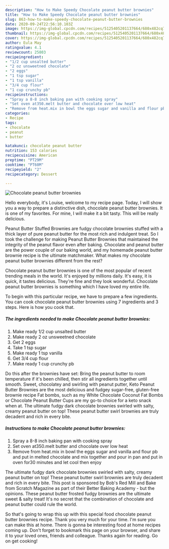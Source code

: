 ```yaml
---
description: "How to Make Speedy Chocolate peanut butter brownies"
title: "How to Make Speedy Chocolate peanut butter brownies"
slug: 863-how-to-make-speedy-chocolate-peanut-butter-brownies
date: 2020-09-24T22:56:10.103Z
image: https://img-global.cpcdn.com/recipes/5125405201137664/680x482cq70/chocolate-peanut-butter-brownies-recipe-main-photo.jpg
thumbnail: https://img-global.cpcdn.com/recipes/5125405201137664/680x482cq70/chocolate-peanut-butter-brownies-recipe-main-photo.jpg
cover: https://img-global.cpcdn.com/recipes/5125405201137664/680x482cq70/chocolate-peanut-butter-brownies-recipe-main-photo.jpg
author: Eula May
ratingvalue: 4.1
reviewcount: 25803
recipeingredient:
- "1/2 cup unsalted butter"
- "2 oz unsweetned chocolate"
- "2 eggs"
- "1 tsp sugar"
- "1 tsp vanilla"
- "3/4 cup flour"
- "1 cup crunchy pb"
recipeinstructions:
- "Spray a 8-8 inch baking pan with cooking spray"
- "Set oven at350.melt butter and chocolate over low heat"
- "Remove from heat.mix in bowl the eggs sugar and vanilla and flour pb and put in melted chocolate and mix together and pour in pan and put in oven for30 minutes and let cool then enjoy"
categories:
- Recipe
tags:
- chocolate
- peanut
- butter

katakunci: chocolate peanut butter 
nutrition: 153 calories
recipecuisine: American
preptime: "PT29M"
cooktime: "PT60M"
recipeyield: "2"
recipecategory: Dessert

---
```



![Chocolate peanut butter brownies](https://img-global.cpcdn.com/recipes/5125405201137664/680x482cq70/chocolate-peanut-butter-brownies-recipe-main-photo.jpg)

Hello everybody, it's Louise, welcome to my recipe page. Today, I will show you a way to prepare a distinctive dish, chocolate peanut butter brownies. It is one of my favorites. For mine, I will make it a bit tasty. This will be really delicious.

Peanut Butter Stuffed Brownies are fudgy chocolate brownies stuffed with a thick layer of pure peanut butter for the most rich and indulgent treat. So I took the challenge for making Peanut Butter Brownies that maintained the integrity of the peanut flavor even after baking. Chocolate and peanut butter are the power couple of our baking world, and my homemade peanut butter brownie recipe is the ultimate matchmaker. What makes my chocolate peanut butter brownies different from the rest?

Chocolate peanut butter brownies is one of the most popular of recent trending meals in the world. It's enjoyed by millions daily. It's easy, it is quick, it tastes delicious. They're fine and they look wonderful. Chocolate peanut butter brownies is something which I have loved my entire life.


To begin with this particular recipe, we have to prepare a few ingredients. You can cook chocolate peanut butter brownies using 7 ingredients and 3 steps. Here is how you cook that.

<!--inarticleads1-->

##### The ingredients needed to make Chocolate peanut butter brownies:

1. Make ready 1/2 cup unsalted butter
1. Make ready 2 oz unsweetned chocolate
1. Get 2 eggs
1. Take 1 tsp sugar
1. Make ready 1 tsp vanilla
1. Get 3/4 cup flour
1. Make ready 1 cup crunchy pb


Do this after the brownies have set: Bring the peanut butter to room temperature if it&#39;s been chilled, then stir all ingredients together until smooth. Sweet, chocolatey and swirling with peanut putter, Keto Peanut Butter Brownies are the most delicious and fudgey sugar-free, gluten-free brownie recipe Fat bombs, such as my White Chocolate Coconut Fat Bombs or Chocolate Peanut Butter Cups are my go-to choice for a keto snack when at. The ultimate fudgy dark chocolate brownies swirled with salty, creamy peanut butter on top! These peanut butter swirl brownies are truly decadent and rich in every bite. 

<!--inarticleads2-->

##### Instructions to make Chocolate peanut butter brownies:

1. Spray a 8-8 inch baking pan with cooking spray
1. Set oven at350.melt butter and chocolate over low heat
1. Remove from heat.mix in bowl the eggs sugar and vanilla and flour pb and put in melted chocolate and mix together and pour in pan and put in oven for30 minutes and let cool then enjoy


The ultimate fudgy dark chocolate brownies swirled with salty, creamy peanut butter on top! These peanut butter swirl brownies are truly decadent and rich in every bite. This post is sponsored by Bob&#39;s Red Mill and Bake from Scratch Magazine as part of their Better Baking Academy - but the opinions. These peanut butter frosted fudgy brownies are the ultimate sweet &amp; salty treat! It&#39;s no secret that the combination of chocolate and peanut butter could rule the world. 

So that's going to wrap this up with this special food chocolate peanut butter brownies recipe. Thank you very much for your time. I'm sure you can make this at home. There is gonna be interesting food at home recipes coming up. Don't forget to bookmark this page on your browser, and share it to your loved ones, friends and colleague. Thanks again for reading. Go on get cooking!
